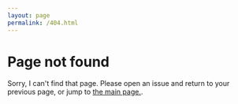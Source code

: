 ```yaml
---
layout: page
permalink: /404.html
---
```


# Page not found

Sorry, I can't find that page. Please open an issue and return to your previous page, or jump to <a href="{{ site.baseurl }}/index.html">the main page.</a>.
